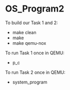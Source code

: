# OS_Program2

To build our Task 1 and 2: 
- make clean
- make
- make qemu-nox

To run Task 1 once in QEMU: 
- p_c

To run Task 2 once in QEMU:
- system_program
